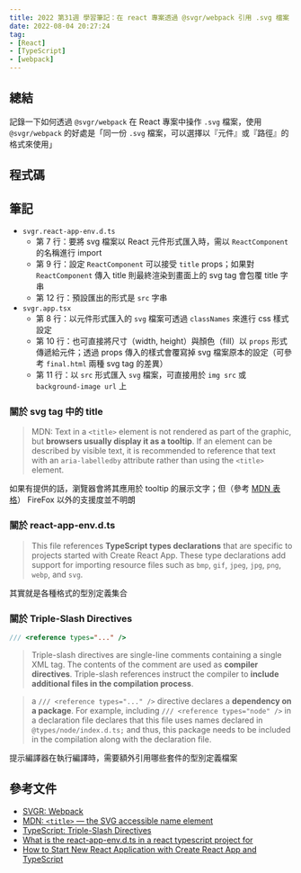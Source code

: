 ```yaml
---
title: 2022 第31週 學習筆記：在 react 專案透過 @svgr/webpack 引用 .svg 檔案
date: 2022-08-04 20:27:24
tag:
- [React]
- [TypeScript]
- [webpack]
---
```


## 總結

記錄一下如何透過 `@svgr/webpack` 在 React 專案中操作 `.svg` 檔案，使用 `@svgr/webpack` 的好處是「同一份 `.svg` 檔案，可以選擇以『元件』或『路徑』的格式來使用」

## 程式碼

<script src="https://gist.github.com/tzynwang/5c200aca1cc8067dcb34254cd2f339c5.js"></script>

## 筆記

- `svgr.react-app-env.d.ts`
  - 第 7 行：要將 svg 檔案以 React 元件形式匯入時，需以 `ReactComponent` 的名稱進行 import
  - 第 9 行：設定 `ReactComponent` 可以接受 `title` props；如果對 `ReactComponent` 傳入 title 則最終渲染到畫面上的 svg tag 會包覆 title 字串
  - 第 12 行：預設匯出的形式是 `src` 字串
- `svgr.app.tsx`
  - 第 8 行：以元件形式匯入的 `svg` 檔案可透過 `classNames` 來進行 css 樣式設定
  - 第 10 行：也可直接將尺寸（width, height）與顏色（fill）以 `props` 形式傳遞給元件；透過 props 傳入的樣式會覆寫掉 svg 檔案原本的設定（可參考 `final.html` 兩種 svg tag 的差異）
  - 第 11 行：以 `src` 形式匯入 `svg` 檔案，可直接用於 `img src` 或 `background-image url` 上

### 關於 svg tag 中的 title

> MDN: Text in a `<title>` element is not rendered as part of the graphic, but **browsers usually display it as a tooltip**. If an element can be described by visible text, it is recommended to reference that text with an `aria-labelledby` attribute rather than using the `<title>` element.

如果有提供的話，瀏覽器會將其應用於 tooltip 的展示文字；但（參考 [MDN 表格](https://developer.mozilla.org/en-US/docs/Web/SVG/Element/title#browser_compatibility)） FireFox 以外的支援度並不明朗

### 關於 react-app-env.d.ts

> This file references **TypeScript types declarations** that are specific to projects started with Create React App. These type declarations add support for importing resource files such as `bmp`, `gif`, `jpeg`, `jpg`, `png`, `webp`, and `svg`.

其實就是各種格式的型別定義集合

### 關於 Triple-Slash Directives

```ts
/// <reference types="..." />
```

> Triple-slash directives are single-line comments containing a single XML tag. The contents of the comment are used as **compiler directives**. Triple-slash references instruct the compiler to **include additional files in the compilation process**.

> a `/// <reference types="..." />` directive declares a **dependency on a package**. For example, including `/// <reference types="node" />` in a declaration file declares that this file uses names declared in `@types/node/index.d.ts;` and thus, this package needs to be included in the compilation along with the declaration file.

提示編譯器在執行編譯時，需要額外引用哪些套件的型別定義檔案

## 參考文件

- [SVGR: Webpack](https://react-svgr.com/docs/webpack/)
- [MDN: `<title>` — the SVG accessible name element](https://developer.mozilla.org/en-US/docs/Web/SVG/Element/title)
- [TypeScript: Triple-Slash Directives](https://www.typescriptlang.org/docs/handbook/triple-slash-directives.html)
- [What is the react-app-env.d.ts in a react typescript project for](https://stackoverflow.com/questions/67262914/what-is-the-react-app-env-d-ts-in-a-react-typescript-project-for)
- [How to Start New React Application with Create React App and TypeScript](https://www.newline.co/@dmitryrogozhny/how-to-start-new-react-application-with-create-react-app-and-typescript--4298e606)
